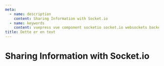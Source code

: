 ```yaml
---
meta:
  - name: description
    content: Sharing Information with Socket.io
  - name: keywords
    content: vuepress vue component socketio socket.io websockets backend
title: Dette er en text
---
```

# Sharing Information with Socket.io